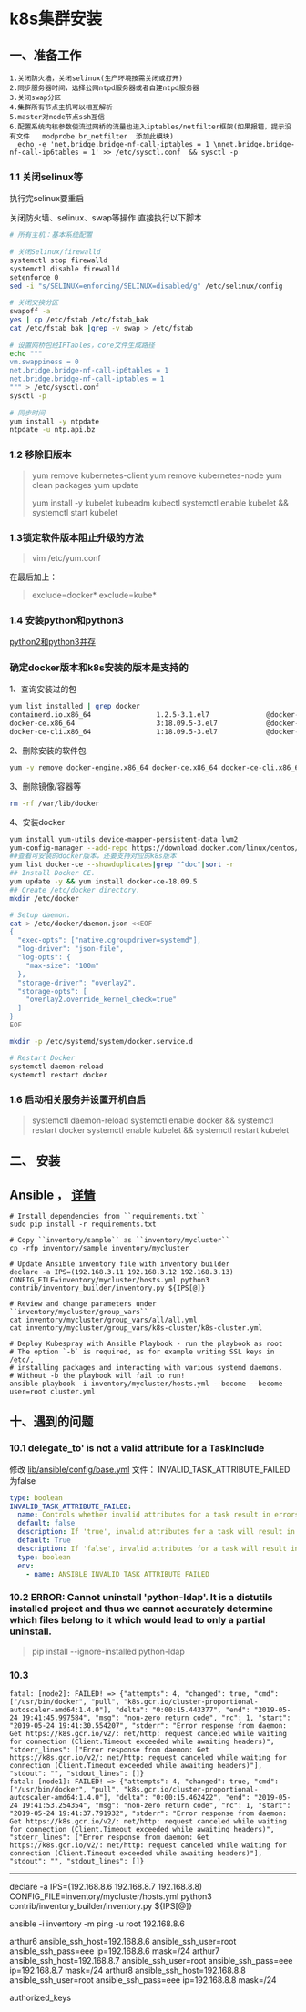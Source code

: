 # k8s集群安装



## 一、准备工作

```
1.关闭防火墙，关闭selinux(生产环境按需关闭或打开)
2.同步服务器时间，选择公网ntpd服务器或者自建ntpd服务器
3.关闭swap分区  
4.集群所有节点主机可以相互解析
5.master对node节点ssh互信
6.配置系统内核参数使流过网桥的流量也进入iptables/netfilter框架(如果报错，提示没有文件   modprobe br_netfilter  添加此模块)
  echo -e 'net.bridge.bridge-nf-call-iptables = 1 \nnet.bridge.bridge-nf-call-ip6tables = 1' >> /etc/sysctl.conf  && sysctl -p
```



### 1.1 关闭selinux等
执行完selinux要重启

关闭防火墙、selinux、swap等操作 直接执行以下脚本
```bash
# 所有主机：基本系统配置
 
# 关闭Selinux/firewalld
systemctl stop firewalld
systemctl disable firewalld
setenforce 0
sed -i "s/SELINUX=enforcing/SELINUX=disabled/g" /etc/selinux/config
 
# 关闭交换分区
swapoff -a
yes | cp /etc/fstab /etc/fstab_bak
cat /etc/fstab_bak |grep -v swap > /etc/fstab
 
# 设置网桥包经IPTables，core文件生成路径
echo """
vm.swappiness = 0
net.bridge.bridge-nf-call-ip6tables = 1
net.bridge.bridge-nf-call-iptables = 1
""" > /etc/sysctl.conf
sysctl -p
 
# 同步时间
yum install -y ntpdate
ntpdate -u ntp.api.bz
```


### 1.2 移除旧版本

>yum remove kubernetes-client 
>yum remove kubernetes-node
>yum clean packages
>yum update
>
>yum install -y kubelet kubeadm kubectl
>systemctl enable kubelet && systemctl start kubelet



### 1.3锁定软件版本阻止升级的方法

> vim /etc/yum.conf

在最后加上：

>exclude=docker*
>exclude=kube*

### 1.4 安装python和python3

[python2和python3并存](https://www.cnblogs.com/zhujingzhi/p/9778043.html)

### 确定docker版本和k8s安装的版本是支持的
1、查询安装过的包
```bash
yum list installed | grep docker
containerd.io.x86_64                1.2.5-3.1.el7              @docker-ce-stable
docker-ce.x86_64                    3:18.09.5-3.el7            @docker-ce-stable
docker-ce-cli.x86_64                1:18.09.5-3.el7            @docker-ce-stable
```
2、删除安装的软件包
```bash
yum -y remove docker-engine.x86_64 docker-ce.x86_64 docker-ce-cli.x86_64  
```
3、删除镜像/容器等
```bash
rm -rf /var/lib/docker
```
4、安装docker
```bash
yum install yum-utils device-mapper-persistent-data lvm2
yum-config-manager --add-repo https://download.docker.com/linux/centos/docker-ce.repo
##查看可安装的docker版本，还要支持对应的k8s版本
yum list docker-ce --showduplicates|grep "^doc"|sort -r
## Install Docker CE.
yum update -y && yum install docker-ce-18.09.5
## Create /etc/docker directory.
mkdir /etc/docker

# Setup daemon.
cat > /etc/docker/daemon.json <<EOF
{
  "exec-opts": ["native.cgroupdriver=systemd"],
  "log-driver": "json-file",
  "log-opts": {
    "max-size": "100m"
  },
  "storage-driver": "overlay2",
  "storage-opts": [
    "overlay2.override_kernel_check=true"
  ]
}
EOF

mkdir -p /etc/systemd/system/docker.service.d

# Restart Docker
systemctl daemon-reload
systemctl restart docker
```

### 1.6 启动相关服务并设置开机自启

>systemctl daemon-reload 
systemctl enable docker && systemctl restart docker
systemctl enable kubelet && systemctl restart kubelet






##  二、 安装

##  Ansible ， [详情](<https://gitee.com/paincupid/kubespray>)

```shell
# Install dependencies from ``requirements.txt``
sudo pip install -r requirements.txt

# Copy ``inventory/sample`` as ``inventory/mycluster``
cp -rfp inventory/sample inventory/mycluster

# Update Ansible inventory file with inventory builder
declare -a IPS=(192.168.3.11 192.168.3.12 192.168.3.13)
CONFIG_FILE=inventory/mycluster/hosts.yml python3 contrib/inventory_builder/inventory.py ${IPS[@]}

# Review and change parameters under ``inventory/mycluster/group_vars``
cat inventory/mycluster/group_vars/all/all.yml
cat inventory/mycluster/group_vars/k8s-cluster/k8s-cluster.yml

# Deploy Kubespray with Ansible Playbook - run the playbook as root
# The option `-b` is required, as for example writing SSL keys in /etc/,
# installing packages and interacting with various systemd daemons.
# Without -b the playbook will fail to run!
ansible-playbook -i inventory/mycluster/hosts.yml --become --become-user=root cluster.yml
```



## 十、遇到的问题

### 10.1 delegate_to' is not a valid attribute for a TaskInclude

修改 [lib/ansible/config/base.yml](https://github.com/ansible/ansible/commit/509e92ef72dbce56cdce413452be2b6268c5bf6c#diff-fd24ad93fbc32f454761746c1ac908f2) 文件： INVALID_TASK_ATTRIBUTE_FAILED为false

```yml
type: boolean
INVALID_TASK_ATTRIBUTE_FAILED:
  name: Controls whether invalid attributes for a task result in errors instead of warnings
  default: false
  description: If 'true', invalid attributes for a task will result in errors instead of warnings
  default: True
  description: If 'false', invalid attributes for a task will result in warnings instead of errors
  type: boolean
  env:
    - name: ANSIBLE_INVALID_TASK_ATTRIBUTE_FAILED
```



### 10.2 ERROR: Cannot uninstall 'python-ldap'. It is a distutils installed project and thus we cannot accurately determine which files belong to it which would lead to only a partial uninstall.

> pip install --ignore-installed python-ldap

### 10.3

```shell
fatal: [node2]: FAILED! => {"attempts": 4, "changed": true, "cmd": ["/usr/bin/docker", "pull", "k8s.gcr.io/cluster-proportional-autoscaler-amd64:1.4.0"], "delta": "0:00:15.443377", "end": "2019-05-24 19:41:45.997584", "msg": "non-zero return code", "rc": 1, "start": "2019-05-24 19:41:30.554207", "stderr": "Error response from daemon: Get https://k8s.gcr.io/v2/: net/http: request canceled while waiting for connection (Client.Timeout exceeded while awaiting headers)", "stderr_lines": ["Error response from daemon: Get https://k8s.gcr.io/v2/: net/http: request canceled while waiting for connection (Client.Timeout exceeded while awaiting headers)"], "stdout": "", "stdout_lines": []}
fatal: [node1]: FAILED! => {"attempts": 4, "changed": true, "cmd": ["/usr/bin/docker", "pull", "k8s.gcr.io/cluster-proportional-autoscaler-amd64:1.4.0"], "delta": "0:00:15.462422", "end": "2019-05-24 19:41:53.254354", "msg": "non-zero return code", "rc": 1, "start": "2019-05-24 19:41:37.791932", "stderr": "Error response from daemon: Get https://k8s.gcr.io/v2/: net/http: request canceled while waiting for connection (Client.Timeout exceeded while awaiting headers)", "stderr_lines": ["Error response from daemon: Get https://k8s.gcr.io/v2/: net/http: request canceled while waiting for connection (Client.Timeout exceeded while awaiting headers)"], "stdout": "", "stdout_lines": []}
```







----------



declare -a IPS=(192.168.8.6 192.168.8.7 192.168.8.8)
CONFIG_FILE=inventory/mycluster/hosts.yml python3 contrib/inventory_builder/inventory.py ${IPS[@]}

ansible -i inventory -m ping -u root 192.168.8.6

arthur6     ansible_ssh_host=192.168.8.6   ansible_ssh_user=root   ansible_ssh_pass=eee  ip=192.168.8.6   mask=/24
arthur7     ansible_ssh_host=192.168.8.7   ansible_ssh_user=root   ansible_ssh_pass=eee  ip=192.168.8.7   mask=/24
arthur8     ansible_ssh_host=192.168.8.8   ansible_ssh_user=root   ansible_ssh_pass=eee  ip=192.168.8.8   mask=/24

authorized_keys



